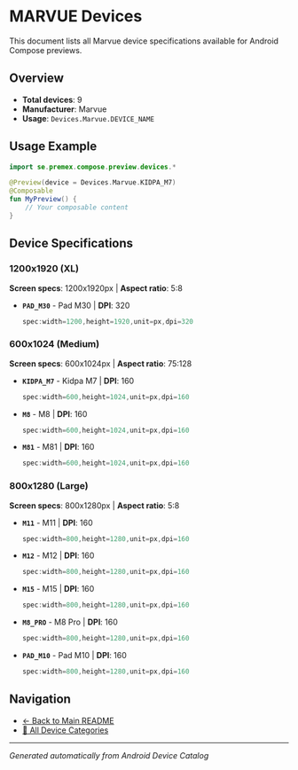 # MARVUE Devices

This document lists all Marvue device specifications available for Android Compose previews.

## Overview

- **Total devices**: 9
- **Manufacturer**: Marvue
- **Usage**: `Devices.Marvue.DEVICE_NAME`

## Usage Example

```kotlin
import se.premex.compose.preview.devices.*

@Preview(device = Devices.Marvue.KIDPA_M7)
@Composable
fun MyPreview() {
    // Your composable content
}
```

## Device Specifications

### 1200x1920 (XL)

**Screen specs**: 1200x1920px | **Aspect ratio**: 5:8

- **`PAD_M30`** - Pad M30 | **DPI**: 320
  ```kotlin
  spec:width=1200,height=1920,unit=px,dpi=320
  ```

### 600x1024 (Medium)

**Screen specs**: 600x1024px | **Aspect ratio**: 75:128

- **`KIDPA_M7`** - Kidpa M7 | **DPI**: 160
  ```kotlin
  spec:width=600,height=1024,unit=px,dpi=160
  ```

- **`M8`** - M8 | **DPI**: 160
  ```kotlin
  spec:width=600,height=1024,unit=px,dpi=160
  ```

- **`M81`** - M81 | **DPI**: 160
  ```kotlin
  spec:width=600,height=1024,unit=px,dpi=160
  ```

### 800x1280 (Large)

**Screen specs**: 800x1280px | **Aspect ratio**: 5:8

- **`M11`** - M11 | **DPI**: 160
  ```kotlin
  spec:width=800,height=1280,unit=px,dpi=160
  ```

- **`M12`** - M12 | **DPI**: 160
  ```kotlin
  spec:width=800,height=1280,unit=px,dpi=160
  ```

- **`M15`** - M15 | **DPI**: 160
  ```kotlin
  spec:width=800,height=1280,unit=px,dpi=160
  ```

- **`M8_PRO`** - M8 Pro | **DPI**: 160
  ```kotlin
  spec:width=800,height=1280,unit=px,dpi=160
  ```

- **`PAD_M10`** - Pad M10 | **DPI**: 160
  ```kotlin
  spec:width=800,height=1280,unit=px,dpi=160
  ```

## Navigation

- [← Back to Main README](../../README.md)
- [📱 All Device Categories](../README.md)

---
*Generated automatically from Android Device Catalog*
